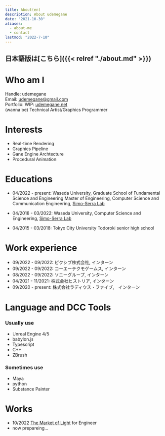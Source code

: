 ```yaml
---
title: About(en)
description: About udemegane
date: "2021-10-30"
aliases:
  - about-me
  - contact
lastmod: "2022-7-10"
---
```

## 日本語版は[こちら]({{< relref "./about.md" >}})
# Who am I

Handle: udemegane\
Email: udemegane@gmail.com\
Portfolio: WIP: [udemegane.net](https://udemegane.net)\
(wanna be) Technical Artist/Graphics Programmer

# Interests

- Real-time Rendering
- Graphics Pipeline
- Gane Engine Archtecture
- Procedural Animation

# Educations

- 04/2022 - present: Waseda University, Graduate School of Fundamental Science and Engineering
  Master of Engineering, Computer Science and Communication Engineering, [Simo-Serra Lab](https://esslab.jp)

- 04/2018 - 03/2022: Waseda University, Computer Science and Engineering,
  [Simo-Serra Lab](https://esslab.jp)

- 04/2015 - 03/2018: Tokyo City University Todoroki senior high school

# Work experience
- 09/2022 - 09/2022: ピクシブ株式会社, インターン
- 09/2022 - 09/2022: コーエーテクモゲームス, インターン
- 08/2022 - 09/2022: ソニーグループ, インターン
- 04/2021 - 11/2021: 株式会社ヒストリア, インターン
- 09/2020 - present: 株式会社ラディウス・ファイブ,　インターン

# Language and DCC Tools

### Usually use
- Unreal Engine 4/5
- babylon.js
- Typescript
- C++
- ZBrush

### Sometimes use
- Maya
- python
- Substance Painter

# Works

- 10/2022 [The Market of Light](https://historia.co.jp/tmol/) for Engineer
- now prepareing...
